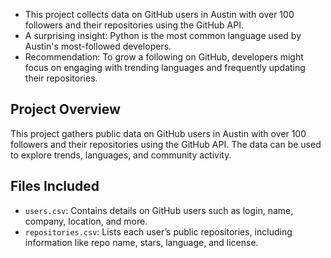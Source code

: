 
- This project collects data on GitHub users in Austin with over 100 followers and their repositories using the GitHub API.
- A surprising insight: Python is the most common language used by Austin's most-followed developers.
- Recommendation: To grow a following on GitHub, developers might focus on engaging with trending languages and frequently updating their repositories.

## Project Overview
This project gathers public data on GitHub users in Austin with over 100 followers and their repositories using the GitHub API. The data can be used to explore trends, languages, and community activity.

## Files Included
- `users.csv`: Contains details on GitHub users such as login, name, company, location, and more.
- `repositories.csv`: Lists each user’s public repositories, including information like repo name, stars, language, and license.
